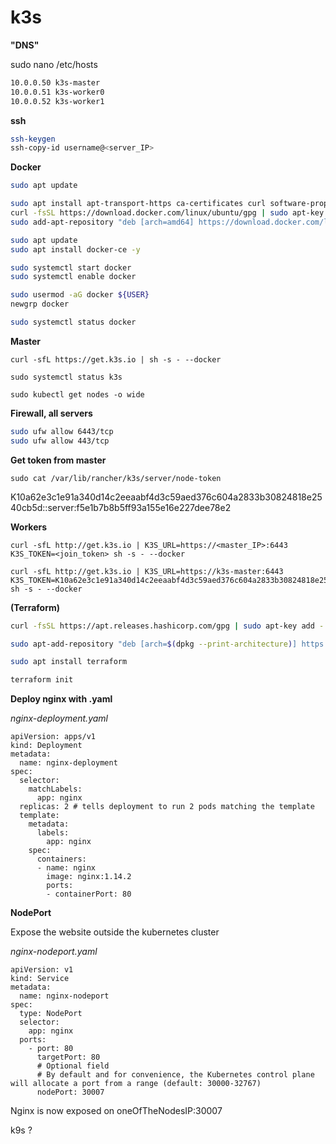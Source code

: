 # k3s



**"DNS"**

sudo nano /etc/hosts

```bash
10.0.0.50 k3s-master
10.0.0.51 k3s-worker0
10.0.0.52 k3s-worker1
```

**ssh**

```bash
ssh-keygen
ssh-copy-id username@<server_IP>
```



**Docker**

```bash
sudo apt update

sudo apt install apt-transport-https ca-certificates curl software-properties-common -y
curl -fsSL https://download.docker.com/linux/ubuntu/gpg | sudo apt-key add -
sudo add-apt-repository "deb [arch=amd64] https://download.docker.com/linux/ubuntu focal stable"

sudo apt update
sudo apt install docker-ce -y

sudo systemctl start docker
sudo systemctl enable docker

sudo usermod -aG docker ${USER}
newgrp docker

sudo systemctl status docker
```



**Master**

```
curl -sfL https://get.k3s.io | sh -s - --docker

sudo systemctl status k3s

sudo kubectl get nodes -o wide
```

**Firewall, all servers**

```bash
sudo ufw allow 6443/tcp
sudo ufw allow 443/tcp
```

**Get token from master**

```
sudo cat /var/lib/rancher/k3s/server/node-token
```

K10a62e3c1e91a340d14c2eeaabf4d3c59aed376c604a2833b30824818e2540cb5d::server:f5e1b7b8b5ff93a155e16e227dee78e2



**Workers**

```
curl -sfL http://get.k3s.io | K3S_URL=https://<master_IP>:6443 K3S_TOKEN=<join_token> sh -s - --docker

curl -sfL http://get.k3s.io | K3S_URL=https://k3s-master:6443 K3S_TOKEN=K10a62e3c1e91a340d14c2eeaabf4d3c59aed376c604a2833b30824818e2540cb5d::server:f5e1b7b8b5ff93a155e16e227dee78e2 sh -s - --docker
```

**(Terraform)**

```bash
curl -fsSL https://apt.releases.hashicorp.com/gpg | sudo apt-key add -

sudo apt-add-repository "deb [arch=$(dpkg --print-architecture)] https://apt.releases.hashicorp.com $(lsb_release -cs) main"

sudo apt install terraform

terraform init
```



**Deploy nginx with .yaml**

*nginx-deployment.yaml*

```
apiVersion: apps/v1
kind: Deployment
metadata:
  name: nginx-deployment
spec:
  selector:
    matchLabels:
      app: nginx
  replicas: 2 # tells deployment to run 2 pods matching the template
  template:
    metadata:
      labels:
        app: nginx
    spec:
      containers:
      - name: nginx
        image: nginx:1.14.2
        ports:
        - containerPort: 80
```

**NodePort**

Expose the website outside the kubernetes cluster

*nginx-nodeport.yaml*

```
apiVersion: v1
kind: Service
metadata:
  name: nginx-nodeport
spec:
  type: NodePort
  selector:
    app: nginx
  ports:
    - port: 80
      targetPort: 80
      # Optional field
      # By default and for convenience, the Kubernetes control plane will allocate a port from a range (default: 30000-32767)
      nodePort: 30007
```

Nginx is now exposed on oneOfTheNodesIP:30007









k9s ?



































